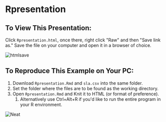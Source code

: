 # Rpresentation
## To View This Presentation:

Click `Rpresentation.html`, once there, right click "Raw" and then "Save link as." Save the file on your computer and open it in a browser of choice.

![htmlsave](https://user-images.githubusercontent.com/48805196/217977666-052de72e-2f53-430f-bc77-f84cc948e132.png)


## To Reproduce This Example on Your PC:

1. Download `Rpresentation.Rmd` and `sla.csv` into the same folder.
2. Set the folder where the files are to be found as the working directory.
3. Open `Rpresentation.Rmd` and Knit it to HTML (or format of preference).
    1. Alternatively use Ctrl+Alt+R if you'd like to run the entire program in your R environment.
 
![Neat](https://user-images.githubusercontent.com/48805196/217978562-c511d934-6fea-4402-8123-aa12aefa8434.png)
